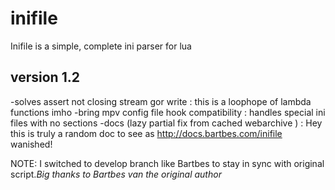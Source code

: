 # inifile
Inifile is a simple, complete ini parser for lua

version 1.2 
------------

-solves assert not closing stream gor write : this is a loophope of lambda functions imho 
-bring mpv config file hook compatibility   : handles special ini files with no sections
-docs (lazy partial fix from cached webarchive ) : Hey this is truly a random doc to see as http://docs.bartbes.com/inifile wanished!

NOTE: I switched to develop branch like Bartbes to stay in sync with original script.*Big thanks to Bartbes van the original author*

